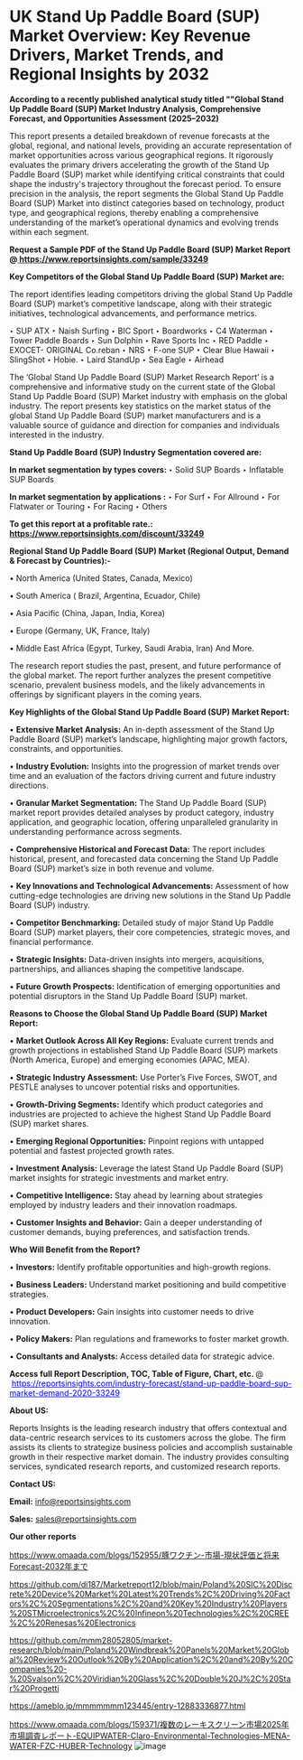 # UK Stand Up Paddle Board (SUP) Market Overview: Key Revenue Drivers, Market Trends, and Regional Insights by 2032

<strong>According to a recently published analytical study titled ""Global Stand Up Paddle Board (SUP) Market Industry Analysis, Comprehensive Forecast, and Opportunities Assessment (2025–2032)</strong>

This report presents a detailed breakdown of revenue forecasts at the global, regional, and national levels, providing an accurate representation of market opportunities across various geographical regions. It rigorously evaluates the primary drivers accelerating the growth of the Stand Up Paddle Board (SUP) market while identifying critical constraints that could shape the industry's trajectory throughout the forecast period. To ensure precision in the analysis, the report segments the Global Stand Up Paddle Board (SUP) Market into distinct categories based on technology, product type, and geographical regions, thereby enabling a comprehensive understanding of the market’s operational dynamics and evolving trends within each segment.

<strong>Request a Sample PDF of the Stand Up Paddle Board (SUP) Market Report </strong><strong>@<a href=https://www.reportsinsights.com/sample/33249 style=color:#0000ff;> https://www.reportsinsights.com/sample/33249</a></strong></font>

<strong>Key Competitors of the Global Stand Up Paddle Board (SUP) Market are:</strong>

The report identifies leading competitors driving the global Stand Up Paddle Board (SUP) market’s competitive landscape, along with their strategic initiatives, technological advancements, and performance metrics.

‣ SUP ATX
‣ Naish Surfing
‣ BIC Sport
‣ Boardworks
‣ C4 Waterman
‣ Tower Paddle Boards
‣ Sun Dolphin
‣ Rave Sports Inc
‣ RED Paddle
‣ EXOCET- ORIGINAL Co.reban
‣ NRS
‣ F-one SUP
‣ Clear Blue Hawaii
‣ SlingShot
‣ Hobie.
‣ Laird StandUp
‣ Sea Eagle
‣ Airhead

The ‘Global Stand Up Paddle Board (SUP) Market Research Report’ is a comprehensive and informative study on the current state of the Global Stand Up Paddle Board (SUP) Market industry with emphasis on the global industry. The report presents key statistics on the market status of the global Stand Up Paddle Board (SUP) market manufacturers and is a valuable source of guidance and direction for companies and individuals interested in the industry.

<strong>Stand Up Paddle Board (SUP) Industry Segmentation covered are:</strong>

<strong>In market segmentation by types covers: </strong> 
‣ Solid SUP Boards
‣ Inflatable SUP Boards

<strong>In market segmentation by applications :</strong> 
‣ For Surf
‣ For Allround
‣ For Flatwater or Touring
‣ For Racing
‣ Others

<strong>To get this report at a profitable rate.: <a href=https://www.reportsinsights.com/discount/33249 style=color:#0000ff;>https://www.reportsinsights.com/discount/33249</a></strong></font>

<strong>Regional Stand Up Paddle Board (SUP) Market (Regional Output, Demand &amp; Forecast by Countries):-</strong>

• North America (United States, Canada, Mexico)

• South America ( Brazil, Argentina, Ecuador, Chile)

• Asia Pacific (China, Japan, India, Korea)

• Europe (Germany, UK, France, Italy)

• Middle East Africa (Egypt, Turkey, Saudi Arabia, Iran) And More.

The research report studies the past, present, and future performance of the global market. The report further analyzes the present competitive scenario, prevalent business models, and the likely advancements in offerings by significant players in the coming years.

<strong>Key Highlights of the Global Stand Up Paddle Board (SUP) Market Report:</strong>

• <strong>Extensive Market Analysis:</strong> An in-depth assessment of the Stand Up Paddle Board (SUP) market’s landscape, highlighting major growth factors, constraints, and opportunities.

• <strong>Industry Evolution:</strong> Insights into the progression of market trends over time and an evaluation of the factors driving current and future industry directions.

• <strong>Granular Market Segmentation:</strong> The Stand Up Paddle Board (SUP) market report provides detailed analyses by product category, industry application, and geographic location, offering unparalleled granularity in understanding performance across segments.

• <strong>Comprehensive Historical and Forecast Data:</strong> The report includes historical, present, and forecasted data concerning the Stand Up Paddle Board (SUP) market’s size in both revenue and volume.

• <strong>Key Innovations and Technological Advancements:</strong> Assessment of how cutting-edge technologies are driving new solutions in the Stand Up Paddle Board (SUP) industry.

• <strong>Competitor Benchmarking:</strong> Detailed study of major Stand Up Paddle Board (SUP) market players, their core competencies, strategic moves, and financial performance.

• <strong>Strategic Insights:</strong> Data-driven insights into mergers, acquisitions, partnerships, and alliances shaping the competitive landscape.

• <strong>Future Growth Prospects:</strong> Identification of emerging opportunities and potential disruptors in the Stand Up Paddle Board (SUP) market.

<strong>Reasons to Choose the Global Stand Up Paddle Board (SUP) Market Report:</strong>

• <strong>Market Outlook Across All Key Regions:</strong> Evaluate current trends and growth projections in established Stand Up Paddle Board (SUP) markets (North America, Europe) and emerging economies (APAC, MEA).

• <strong>Strategic Industry Assessment:</strong> Use Porter’s Five Forces, SWOT, and PESTLE analyses to uncover potential risks and opportunities.

• <strong>Growth-Driving Segments:</strong> Identify which product categories and industries are projected to achieve the highest Stand Up Paddle Board (SUP) market shares.

• <strong>Emerging Regional Opportunities:</strong> Pinpoint regions with untapped potential and fastest projected growth rates.

• <strong>Investment Analysis:</strong> Leverage the latest Stand Up Paddle Board (SUP) market insights for strategic investments and market entry.

• <strong>Competitive Intelligence:</strong> Stay ahead by learning about strategies employed by industry leaders and their innovation roadmaps.

• <strong>Customer Insights and Behavior:</strong> Gain a deeper understanding of customer demands, buying preferences, and satisfaction trends.

<strong>Who Will Benefit from the Report?</strong>

• <strong>Investors:</strong> Identify profitable opportunities and high-growth regions.

• <strong>Business Leaders:</strong> Understand market positioning and build competitive strategies.

• <strong>Product Developers:</strong> Gain insights into customer needs to drive innovation.

• <strong>Policy Makers:</strong> Plan regulations and frameworks to foster market growth.

• <strong>Consultants and Analysts:</strong> Access detailed data for strategic advice.
</ul>
<strong>Access full Report Description, TOC, Table of Figure, Chart, etc. </strong>@  <a href=https://reportsinsights.com/industry-forecast/stand-up-paddle-board-sup-market-demand-2020-33249 style=color:#0000ff;>https://reportsinsights.com/industry-forecast/stand-up-paddle-board-sup-market-demand-2020-33249</a></font>

<strong><strong>About US</strong>:</strong>

Reports Insights is the leading research industry that offers contextual and data-centric research services to its customers across the globe. The firm assists its clients to strategize business policies and accomplish sustainable growth in their respective market domain. The industry provides consulting services, syndicated research reports, and customized research reports.

<strong>Contact US:</strong>

<p class=""""><b>Email:</b> <a href=mailto:info@reportsinsights.com>info@reportsinsights.com</a></p>
<p class=""""><b>Sales:</b> <a href=mailto:sales@reportsinsights.com>sales@reportsinsights.com</a></p>

<strong>Our other reports</strong>

<a href=https://www.omaada.com/blogs/152955/豚ワクチン-市場-現状評価と将来Forecast-2032年まで>https://www.omaada.com/blogs/152955/豚ワクチン-市場-現状評価と将来Forecast-2032年まで</a>

<a href=https://github.com/di187/Marketreport12/blob/main/Poland%20SIC%20Discrete%20Device%20Market%20Latest%20Trends%2C%20Driving%20Factors%2C%20Segmentations%2C%20and%20Key%20Industry%20Players%20STMicroelectronics%2C%20Infineon%20Technologies%2C%20CREE%2C%20Renesas%20Electronics>https://github.com/di187/Marketreport12/blob/main/Poland%20SIC%20Discrete%20Device%20Market%20Latest%20Trends%2C%20Driving%20Factors%2C%20Segmentations%2C%20and%20Key%20Industry%20Players%20STMicroelectronics%2C%20Infineon%20Technologies%2C%20CREE%2C%20Renesas%20Electronics</a>

<a href=https://github.com/mmm28052805/market-research/blob/main/Poland%20Windbreak%20Panels%20Market%20Global%20Review%20Outlook%20By%20Application%2C%20and%20By%20Companies%20-%20Svalson%2C%20Viridian%20Glass%2C%20Double%20J%2C%20Star%20Progetti>https://github.com/mmm28052805/market-research/blob/main/Poland%20Windbreak%20Panels%20Market%20Global%20Review%20Outlook%20By%20Application%2C%20and%20By%20Companies%20-%20Svalson%2C%20Viridian%20Glass%2C%20Double%20J%2C%20Star%20Progetti</a>

<a href=https://ameblo.jp/mmmmmmm123445/entry-12883336877.html>https://ameblo.jp/mmmmmmm123445/entry-12883336877.html</a>

<a href=https://www.omaada.com/blogs/159371/複数のレーキスクリーン市場2025年市場調査レポート-EQUIPWATER-Claro-Environmental-Technologies-MENA-WATER-FZC-HUBER-Technology>https://www.omaada.com/blogs/159371/複数のレーキスクリーン市場2025年市場調査レポート-EQUIPWATER-Claro-Environmental-Technologies-MENA-WATER-FZC-HUBER-Technology</a>
![image](https://github.com/user-attachments/assets/10d76d04-7b39-4bd4-b16d-0048068f15c8)
